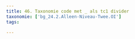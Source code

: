 ```yaml
---
title: 46. Taxonomie code met _ als tc1 divider
taxonomie: ['bg_24.2.Alleen-Niveau-Twee.OI']
tags:

---
```

